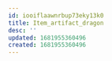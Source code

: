 ```yaml
---
id: iooiflaawnrbup73eky13k0
title: Item_artifact_dragon
desc: ''
updated: 1681955360496
created: 1681955360496
---
```

